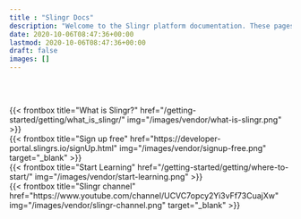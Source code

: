 ```yaml
---
title : "Slingr Docs"
description: "Welcome to the Slingr platform documentation. These pages describe how to work with the Slingr platform, where developers can build, manage, deploy, and monitor low-code applications."
date: 2020-10-06T08:47:36+00:00
lastmod: 2020-10-06T08:47:36+00:00
draft: false
images: []
---
```


<div class="container mr-0">
  <div class="row justify-content-center row-cols-1 row-cols-md-2 row-cols-lg-4" style="margin-top: 60px">
    <div class="col mb-4 d-flex align-items-center justify-content-center">
      {{< frontbox title="What is Slingr?" href="/getting-started/getting/what_is_slingr/" img="/images/vendor/what-is-slingr.png" >}}
    </div>
    <div class="col mb-4 d-flex align-items-center justify-content-center">
      {{< frontbox title="Sign up free" href="https://developer-portal.slingrs.io/signUp.html" img="/images/vendor/signup-free.png" target="_blank" >}}
    </div>
    <div class="col mb-4 d-flex align-items-center justify-content-center">
      {{< frontbox title="Start Learning" href="/getting-started/getting/where-to-start/" img="/images/vendor/start-learning.png" >}}
    </div>
    <div class="col mb-4 d-flex align-items-center justify-content-center">
      {{< frontbox title="Slingr channel" href="https://www.youtube.com/channel/UCVC7opcy2Yi3vFf73CuajXw" img="/images/vendor/slingr-channel.png" target="_blank" >}}
    </div>
  </div>
</div>


